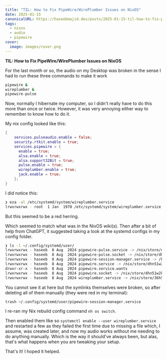 ```yaml
---
title: "TIL: How to Fix PipeWire/WirePlumber Issues on NixOS"
date: 2025-01-15
canonicalURL: https://haseebmajid.dev/posts/2025-01-15-til-how-to-fix-pipewire-wireplumber-issues-on-nixos
tags:
  - nixos
  - audio
  - pipewire
cover:
  image: images/cover.png
---
```


**TIL: How to Fix PipeWire/WirePlumber Issues on NixOS**

For the last month or so, the audio on my Desktop was broken in the sense I had to run these three commands to make it work

```bash
pipewire &
wireplumber &
pipewire-pulse
```

Now, normally I hibernate my computer, so I didn't really have to do this more than once or twice. However, it was very
annoying either way to remember to know how to do it.

My nix config looked like this:

```nix
{
    services.pulseaudio.enable = false;
    security.rtkit.enable = true;
    services.pipewire = {
      enable = true;
      alsa.enable = true;
      alsa.support32Bit = true;
      pulse.enable = true;
      wireplumber.enable = true;
      jack.enable = true;
    };
}
```

I did notice this:

```bash
❯ eza -al /etc/systemd/system/wireplumber.service
lrwxrwxrwx - root  1 Jan  1970 /etc/systemd/system/wireplumber.service -> /dev/null
```

But this seemed to be a red herring.

Which seemed to match what was in the NixOS wiki(s). Then after a bit of help from ChatGPT, it suggested taking a look
at the systemd configs in my config folder.

```bash
❯ ls -l ~/.config/systemd/user/
lrwxrwxrwx - haseeb  8 Aug  2024 pipewire-pulse.service -> /nix/store/dhn51w2km4fyf9ivi00rz03qs8q4mpng-pipewire-1.2.1/share/systemd/user/pipewire-pulse.service
lrwxrwxrwx - haseeb  8 Aug  2024 pipewire-pulse.socket -> /nix/store/dhn51w2km4fyf9ivi00rz03qs8q4mpng-pipewire-1.2.1/share/systemd/user/pipewire-pulse.socket
lrwxrwxrwx - haseeb  8 Aug  2024 pipewire-session-manager.service -> /home/haseeb/.config/systemd/user/wireplumber.service
lrwxrwxrwx - haseeb  8 Aug  2024 pipewire.service -> /nix/store/dhn51w2km4fyf9ivi00rz03qs8q4mpng-pipewire-1.2.1/share/systemd/user/pipewire.service
drwxr-xr-x - haseeb  8 Aug  2024 pipewire.service.wants
lrwxrwxrwx - haseeb  8 Aug  2024 pipewire.socket -> /nix/store/dhn51w2km4fyf9ivi00rz03qs8q4mpng-pipewire-1.2.1/share/systemd/user/pipewire.socket
lrwxrwxrwx - haseeb  8 Aug  2024 wireplumber.service -> /nix/store/36h5pwq11jj1pzf6hgbwnfvk9xj4my2p-wireplumber-0.5.5/share/systemd/user/wireplumber.service
```

You cannot see it at here but the symlinks themselves were broken, so after deleting all of them manually (they were red
in my terminal):

```bash
trash ~/.config/systemd/user/pipewire-session-manager.service
```

I re-ran my Nix rebuild config command `nh os switch`.

Then enabled them like so `systemctl enable --user wireplumber.service` and restarted a few as they failed the first
time due to missing a file which, I assume, was created later, and now my audio works without me needing to do anything
manually. Which is the way it should've always been, but alas, that's what happens when you are tweaking your setup.

That's It! I hoped it helped.
